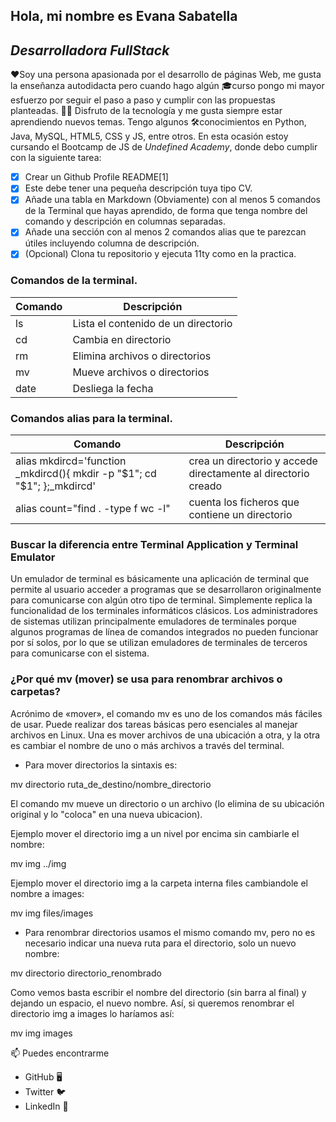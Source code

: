 ## Hola, mi nombre es Evana Sabatella
## _Desarrolladora FullStack_

❤️Soy una persona apasionada por el desarrollo de páginas Web, me gusta la enseñanza autodidacta pero cuando hago algún 🎓curso pongo mi mayor esfuerzo por seguir el paso a paso y cumplir con las propuestas planteadas.
👨‍💻 Disfruto de la tecnología y me gusta siempre estar aprendiendo nuevos temas. Tengo algunos 🛠️conocimientos en Python, Java, MySQL, HTML5, CSS y JS, entre otros.
En esta ocasión estoy cursando el Bootcamp de JS de *Undefined Academy*, donde debo cumplir con la siguiente tarea:
- [x] Crear un Github Profile README[1]
- [x] Este debe tener una pequeña descripción tuya tipo CV.
- [x] Añade una tabla en Markdown (Obviamente) con al menos 5 comandos de la Terminal que hayas aprendido, de forma que tenga nombre del comando y descripción en columnas separadas.
- [x] Añade una sección con al menos 2 comandos alias que te parezcan útiles incluyendo columna de descripción.
- [x] (Opcional) Clona tu repositorio y ejecuta 11ty como en la practica.

### Comandos de la terminal.

|   Comando   |    Descripción   |
|-------------|------------------|
|    ls       | Lista el contenido de un directorio |
|    cd       | Cambia en directorio |
|    rm       | Elimina archivos o directorios |
|    mv       | Mueve archivos o directorios   |
|    date     | Desliega la fecha|

### Comandos alias para la terminal.

|   Comando   |    Descripción   |
|-------------|------------------|
|alias mkdircd='function _mkdircd(){ mkdir -p "$1"; cd "$1"; };_mkdircd'|crea un directorio y accede directamente al directorio creado
|alias count="find . -type f wc -l"|cuenta los ficheros que contiene un directorio

### Buscar la diferencia entre Terminal Application y Terminal Emulator
Un emulador de terminal es básicamente una aplicación de terminal que permite al usuario acceder a programas que se desarrollaron originalmente para comunicarse con algún otro tipo de terminal. Simplemente replica la funcionalidad de los terminales informáticos clásicos. Los administradores de sistemas utilizan principalmente emuladores de terminales porque algunos programas de línea de comandos integrados no pueden funcionar por sí solos, por lo que se utilizan emuladores de terminales de terceros para comunicarse con el sistema.

### ¿Por qué mv (mover) se usa para renombrar archivos o carpetas?
Acrónimo de «mover», el comando mv es uno de los comandos más fáciles de usar. Puede realizar dos tareas básicas pero esenciales al manejar archivos en Linux. Una es mover archivos de una ubicación a otra, y la otra es cambiar el nombre de uno o más archivos a través del terminal.  

* Para mover directorios la sintaxis es:  
   
mv directorio ruta_de_destino/nombre_directorio  

El comando mv mueve un directorio o un archivo (lo elimina de su ubicación original y lo "coloca" en una nueva ubicacion).  

Ejemplo mover el directorio img a un nivel por encima sin cambiarle el nombre:  

mv img ../img  

Ejemplo mover el directorio img a la carpeta interna files cambiandole el nombre a images:  

mv img files/images  

* Para renombrar directorios usamos el mismo comando mv, pero no es necesario indicar una nueva ruta para el directorio, solo un nuevo nombre:  
   
mv directorio directorio_renombrado  

Como vemos basta escribir el nombre del directorio (sin barra al final) y dejando un espacio, el nuevo nombre. Así, si queremos renombrar el directorio img a images lo haríamos así:  

mv img images

📫 Puedes encontrarme
* GitHub 🖥️
* Twitter 🐦
* LinkedIn 💼
